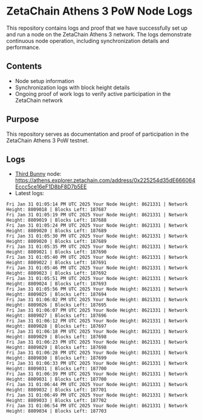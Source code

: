 # ZetaChain Athens 3 PoW Node Logs
This repository contains logs and proof that we have successfully set up and run a node on the ZetaChain Athens 3 network. The logs demonstrate continuous node operation, including synchronization details and performance.

## Contents
- Node setup information
- Synchronization logs with block height details
- Ongoing proof of work logs to verify active participation in the ZetaChain network

## Purpose
This repository serves as documentation and proof of participation in the ZetaChain Athens 3 PoW testnet.

## Logs

- [Third Bunny](https://thirdbunny.xyz/) node: https://athens.explorer.zetachain.com/address/0x225254d35dE666064Eccc5ce16eF1D8bF8D7b5EE
- Latest logs:
```
Fri Jan 31 01:05:14 PM UTC 2025 Your Node Height: 8621331 | Network Height: 8809018 | Blocks Left: 187687
Fri Jan 31 01:05:19 PM UTC 2025 Your Node Height: 8621331 | Network Height: 8809019 | Blocks Left: 187688
Fri Jan 31 01:05:24 PM UTC 2025 Your Node Height: 8621331 | Network Height: 8809020 | Blocks Left: 187689
Fri Jan 31 01:05:30 PM UTC 2025 Your Node Height: 8621331 | Network Height: 8809020 | Blocks Left: 187689
Fri Jan 31 01:05:35 PM UTC 2025 Your Node Height: 8621331 | Network Height: 8809021 | Blocks Left: 187690
Fri Jan 31 01:05:40 PM UTC 2025 Your Node Height: 8621331 | Network Height: 8809022 | Blocks Left: 187691
Fri Jan 31 01:05:46 PM UTC 2025 Your Node Height: 8621331 | Network Height: 8809023 | Blocks Left: 187692
Fri Jan 31 01:05:51 PM UTC 2025 Your Node Height: 8621331 | Network Height: 8809024 | Blocks Left: 187693
Fri Jan 31 01:05:56 PM UTC 2025 Your Node Height: 8621331 | Network Height: 8809025 | Blocks Left: 187694
Fri Jan 31 01:06:02 PM UTC 2025 Your Node Height: 8621331 | Network Height: 8809026 | Blocks Left: 187695
Fri Jan 31 01:06:07 PM UTC 2025 Your Node Height: 8621331 | Network Height: 8809027 | Blocks Left: 187696
Fri Jan 31 01:06:12 PM UTC 2025 Your Node Height: 8621331 | Network Height: 8809028 | Blocks Left: 187697
Fri Jan 31 01:06:18 PM UTC 2025 Your Node Height: 8621331 | Network Height: 8809029 | Blocks Left: 187698
Fri Jan 31 01:06:23 PM UTC 2025 Your Node Height: 8621331 | Network Height: 8809029 | Blocks Left: 187698
Fri Jan 31 01:06:28 PM UTC 2025 Your Node Height: 8621331 | Network Height: 8809030 | Blocks Left: 187699
Fri Jan 31 01:06:33 PM UTC 2025 Your Node Height: 8621331 | Network Height: 8809031 | Blocks Left: 187700
Fri Jan 31 01:06:39 PM UTC 2025 Your Node Height: 8621331 | Network Height: 8809031 | Blocks Left: 187700
Fri Jan 31 01:06:44 PM UTC 2025 Your Node Height: 8621331 | Network Height: 8809032 | Blocks Left: 187701
Fri Jan 31 01:06:49 PM UTC 2025 Your Node Height: 8621331 | Network Height: 8809033 | Blocks Left: 187702
Fri Jan 31 01:06:54 PM UTC 2025 Your Node Height: 8621331 | Network Height: 8809034 | Blocks Left: 187703
```
